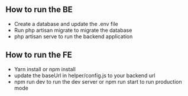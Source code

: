 ## How to run the BE

- Create a database and update the .env file
- Run php artisan migrate to migrate the database
- php artisan serve to run the backend application


## How to run the FE

- Yarn install or npm install
- update the baseUrl in helper/config.js to your backend url
- npm run dev to run the dev server or npm run start to run production mode